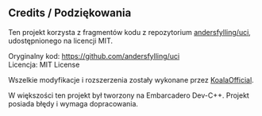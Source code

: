## Credits / Podziękowania

Ten projekt korzysta z fragmentów kodu z repozytorium [andersfylling/uci](https://github.com/andersfylling/uci), udostępnionego na licencji MIT.

Oryginalny kod: https://github.com/andersfylling/uci  
Licencja: MIT License

Wszelkie modyfikacje i rozszerzenia zostały wykonane przez [KoalaOfficial](https://github.com/KoalaOfficial).

W większości ten projekt był tworzony na Embarcadero Dev-C++.
Projekt posiada błędy i wymaga dopracowania.
